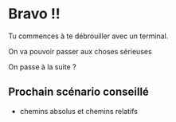 # Bravo !!

Tu commences à te débrouiller avec un terminal.

On va pouvoir passer aux choses sérieuses

On passe à la suite ?


## Prochain scénario conseillé

* chemins absolus et chemins relatifs
